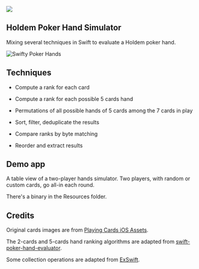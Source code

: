 ![](https://img.shields.io/badge/Swift-4.2-green.svg?style=flat)

## Holdem Poker Hand Simulator

Mixing several techniques in Swift to evaluate a Holdem poker hand.

![Swifty Poker Hands](https://monosnap.com/file/cvebqCKISBpZDNwpN6cKarT6QDmx6S.png)

## Techniques

- Compute a rank for each card

- Compute a rank for each possible 5 cards hand

- Permutations of all possible hands of 5 cards among the 7 cards in play

- Sort, filter, deduplicate the results

- Compare ranks by byte matching

- Reorder and extract results

## Demo app

A table view of a two-player hands simulator. Two players, with random or custom cards, go all-in each round.

There's a binary in the Resources folder.

## Credits

Original cards images are from [Playing Cards iOS Assets](https://github.com/hayeah/playing-cards-assets).

The 2-cards and 5-cards hand ranking algorithms are adapted from [swift-poker-hand-evaluator](https://github.com/s4nchez/swift-poker-hand-evaluator).

Some collection operations are adapted from [ExSwift](https://github.com/pNre/ExSwift).
